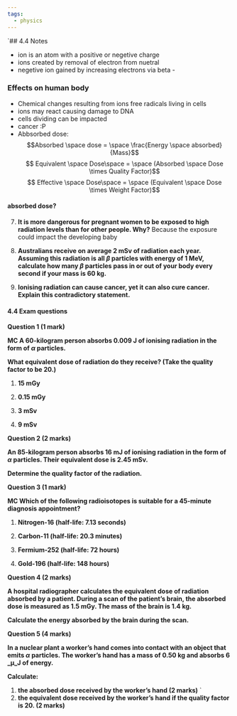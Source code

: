 ```yaml
---
tags:
  - physics
---
```

`## 4.4 Notes
- ion is an atom with a positive or negetive charge
- ions created by removal of electron from nuetral
- negetive ion gained by increasing electrons via beta -

### Effects on human body
- Chemical changes resulting from ions free radicals living in cells
- ions may react causing damage to DNA
- cells dividing can be impacted
- cancer :P
- Abbsorbed dose:
$$Absorbed \space dose = \space \frac{Energy \space absorbed}{Mass}$$
$$ Equivalent \space Dose\space = \space (Absorbed  \space Dose \times Quality Factor)$$
$$ Effective \space Dose\space = \space (Equivalent \space Dose \times Weight Factor)$$









#### absorbed dose?
    
7. **It is more dangerous for pregnant women to be exposed to high radiation levels than for other people. Why?**
    Because the exposure could impact the developing baby
8. **Australians receive on average 2 mSv of radiation each year. Assuming this radiation is all _β_ particles with energy of 1 MeV, calculate how many _β_ particles pass in or out of your body every second if your mass is 60 kg.**
    
9. **Ionising radiation can cause cancer, yet it can also cure cancer. Explain this contradictory statement.**
    

#### **4.4 Exam questions**

**[](https://content2.learnon.com.au/embedded-searchlight?&isbn=9781119887843&assetid=tlvd-4080)Question 1 (1 mark)**

**MC A 60-kilogram person absorbs 0.009 J of ionising radiation in the form of _α_ particles.**

**What equivalent dose of radiation do they receive? (Take the quality factor to be 20.)**

1. **15 mGy**
    
2. **0.15 mGy**
    
3. **3 mSv**
    
4. **9 mSv**
    

**[](https://content2.learnon.com.au/embedded-searchlight?&isbn=9781119887843&assetid=tlvd-4081)Question 2 (2 marks)**

**An 85-kilogram person absorbs 16 mJ of ionising radiation in the form of _α_ particles. Their equivalent dose is 2.45 mSv.**

**Determine the quality factor of the radiation.**

**[](https://content2.learnon.com.au/embedded-searchlight?&isbn=9781119887843&assetid=tlvd-4082)Question 3 (1 mark)**

**MC Which of the following radioisotopes is suitable for a 45-minute diagnosis appointment?**

1. **Nitrogen-16 (half-life: 7.13 seconds)**
    
2. **Carbon-11 (half-life: 20.3 minutes)**
    
3. **Fermium-252 (half-life: 72 hours)**
    
4. **Gold-196 (half-life: 148 hours)**
    

**[](https://content2.learnon.com.au/embedded-searchlight?&isbn=9781119887843&assetid=tlvd-4083)Question 4 (2 marks)**

**A hospital radiographer calculates the equivalent dose of radiation absorbed by a patient. During a scan of the patient’s brain, the absorbed dose is measured as 1.5 mGy. The mass of the brain is 1.4 kg.**

**Calculate the energy absorbed by the brain during the scan.**

**[](https://content2.learnon.com.au/embedded-searchlight?&isbn=9781119887843&assetid=tlvd-4084)Question 5 (4 marks)**

**In a nuclear plant a worker’s hand comes into contact with an object that emits _α_ particles. The worker’s hand has a mass of 0.50 kg and absorbs 6 _μ_J of energy.**

**Calculate:**

1. **the absorbed dose received by the worker’s hand (2 marks)**
    `
2. **the equivalent dose received by the worker’s hand if the quality factor is 20. (2 marks)**
